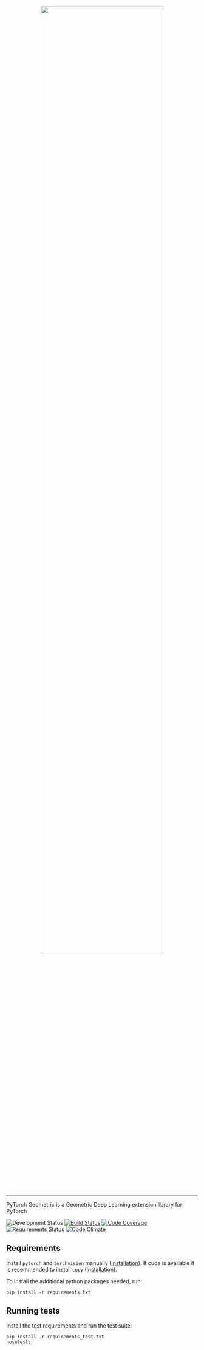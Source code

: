 <p align="center">
  <img width="80%" src="https://raw.githubusercontent.com/rusty1s/pytorch_geometric/master/docs/source/_static/img/logo.svg?sanitize=true" />
</p>

--------------------------------------------------------------------------------

PyTorch Geometric is a Geometric Deep Learning extension library for PyTorch

![Development Status][development-status-image]
[![Build Status][build-image]][build-url]
[![Code Coverage][coverage-image]][coverage-url]
[![Requirements Status][requirements-image]][requirements-url]
[![Code Climate][code-climate-image]][code-climate-url]

[development-status-image]: https://img.shields.io/badge/status-in%20development-blue.svg
[build-image]: https://travis-ci.org/rusty1s/pytorch_geometric.svg?branch=master
[build-url]: https://travis-ci.org/rusty1s/pytorch_geometric
[coverage-image]: https://codecov.io/gh/rusty1s/pytorch_geometric/branch/master/graph/badge.svg
[coverage-url]: https://codecov.io/github/rusty1s/pytorch_geometric?branch=master
[requirements-image]: https://requires.io/github/rusty1s/pytorch_geometric/requirements.svg?branch=master
[requirements-url]: https://requires.io/github/rusty1s/pytorch_geometric/requirements/?branch=master
[code-climate-image]: https://api.codeclimate.com/v1/badges/ea4a011808e1bbcd5ea7/maintainability
[code-climate-url]: https://codeclimate.com/github/rusty1s/pytorch_geometric

## Requirements

Install `pytorch` and `torchvision` manually ([Installation](http://pytorch.org/)).
If cuda is available it is recommended to install `cupy` ([Installation](https://github.com/cupy/cupy#installation)).

To install the additional python packages needed, run:

```shell
pip install -r requirements.txt
```

## Running tests

Install the test requirements and run the test suite:

```shell
pip install -r requirements_test.txt
nosetests
```
